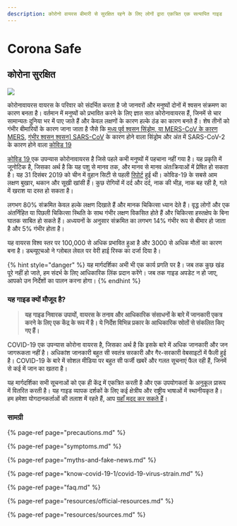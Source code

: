 ```yaml
---
description: कोरोनो वायरस बीमारी से सुरक्षित रहने के लिए लोगों द्वारा एकत्रित एक सत्यापित गाइड
---
```


# Corona Safe

## कोरोना सुरक्षित

![](.gitbook/assets/coronasafe-logo.svg)

कोरोनावायरस वायरस के परिवार को संदर्भित करता है जो जानवरों और मनुष्यों दोनों में श्वसन संक्रमण का कारण बनता है। वर्तमान में मनुष्यों को प्रभावित करने के लिए ज्ञात सात कोरोनावायरस हैं, जिनमें से चार सामान्यतः दुनिया भर में पाए जाते हैं और केवल लक्षणों के कारण हल्के ठंड का कारण बनते हैं। शेष तीनों को गंभीर बीमारियों के कारण जाना जाता है जैसे कि [मध्य पूर्व श्वसन सिंड्रोम, या MERS-CoV के कारण MERS](https://www.who.int/emergencies/mers-cov/en/), [गंभीर श्वसन श्वसन\] SARS-CoV](https://www.who.int/csr/sars/en/) के कारण होने वाला सिंड्रोम और अंत में SARS-CoV-2 के कारण होने वाला [कोविड 19](https://www.cdc.gov/coronavirus/2019-ncov/index.html)

[कोविड 19 ](https://www.who.int/emergencies/diseases/novel-coronavirus-2019)एक उपन्यास कोरोनावायरस है जिसे पहले कभी मनुष्यों में पहचाना नहीं गया है। यह प्रकृति में जूनोटिक है, जिसका अर्थ है कि यह पशु से मानव तक, और मानव से मानव अंतःक्रियाओं में प्रेषित हो सकता है। यह 31 दिसंबर 2019 को चीन में वुहान सिटी से पहली [रिपोर्ट](https://www.who.int/csr/don/05-januge-2020-pneumonia-of-unkown-cause-china/en/) हुई थी। कोविड-19 के सबसे आम लक्षण बुखार, थकान और सूखी खांसी हैं। कुछ रोगियों में दर्द और दर्द, नाक की भीड़, नाक बह रही है, गले में खराश या दस्त हो सकता है।

लगभग 80% संक्रमित केवल हल्के लक्षण दिखाते हैं और मानक चिकित्सा ध्यान देते हैं। वृद्ध लोगों और एक अंतर्निहित या पिछली चिकित्सा स्थिति के साथ गंभीर लक्षण विकसित होते हैं और चिकित्सा हस्तक्षेप के बिना घातक साबित हो सकते हैं। अध्ययनों के अनुसार संक्रमित का लगभग 14% गंभीर रूप से बीमार हो जाता है और 5% गंभीर होता है।

यह वायरस विश्व स्तर पर 100,000 से अधिक प्रभावित हुआ है और 3000 से अधिक मौतों का कारण बना है। डब्ल्यूएचओ ने ग्लोबल लेवल पर वेरी हाई रिस्क का दर्जा दिया है।

{% hint style="danger" %}
यह मार्गदर्शिका अभी भी एक कार्य प्रगति पर है। जब तक कुछ खंड पूरे नहीं हो जाते, हम संदर्भ के लिए आधिकारिक लिंक प्रदान करेंगे। जब तक गाइड अपडेट न हो जाए, आपको उन निर्देशों का पालन करना होगा।
{% endhint %}

### यह गाइड क्यों मौजूद है?

> **यह गाइड निवारक उपायों, वायरस के तनाव और आधिकारिक संसाधनों के बारे में जानकारी एकत्र करने के लिए एक केंद्र के रूप में है। ये निर्देश विभिन्न प्रकार के आधिकारिक स्रोतों से संकलित किए गए हैं।**

COVID-19 एक उपन्यास कोरोना वायरस है, जिसका अर्थ है कि इसके बारे में अधिक जानकारी और जन जागरूकता नहीं है। अधिकांश जानकारी बहुत सी स्वतंत्र सरकारी और गैर-सरकारी वेबसाइटों में फैली हुई है। COVID-19 के बारे में सोशल मीडिया पर बहुत सी फर्जी खबरें और गलत सूचनाएं फैल रही हैं, जिनमें से कई में जान का खतरा है।

यह मार्गदर्शिका सभी सूचनाओं को एक ही केंद्र में एकत्रित करती है और एक उपयोगकर्ता के अनुकूल प्रारूप में वितरित करती है। यह गाइड व्यापक दर्शकों के लिए कई क्षेत्रीय और राष्ट्रीय भाषाओं में स्थानीयकृत है। हम हमेशा योगदानकर्ताओं की तलाश में रहते हैं, आप [यहाँ मदद कर सकते हैं](https://www.coronasafe.in/contribute)।

### **सामग्री**

{% page-ref page="precautions.md" %}

{% page-ref page="symptoms.md" %}

{% page-ref page="myths-and-fake-news.md" %}

{% page-ref page="know-covid-19-1/covid-19-virus-strain.md" %}

{% page-ref page="faq.md" %}

{% page-ref page="resources/official-resources.md" %}

{% page-ref page="resources/sources.md" %}


